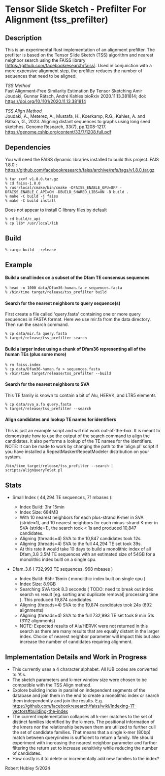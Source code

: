 
# Tensor Slide Sketch - Prefilter For Alignment (tss_prefilter)

## Description

This is an experimental Rust implementation of an alignment prefilter. 
The prefilter is based on the Tensor Slide Sketch (TSS) algorithm 
and nearest neighbor search using the FAISS library 
[https://github.com/facebookresearch/faiss]. Used in conjunction with 
a more expensive alignment step, the prefilter reduces the number 
of sequences that need to be aligned. 

*TSS Method*  
Fast Alignment-Free Similarity Estimation By Tensor Sketching
Amir Joudaki, Gunnar Rätsch, André Kahles
bioRxiv 2020.11.13.381814; doi: https://doi.org/10.1101/2020.11.13.381814

*TSS Align Method*  
Joudaki, A., Meterez, A., Mustafa, H., Koerkamp, R.G., Kahles, A. and Rätsch, G., 2023. 
Aligning distant sequences to graphs using long seed sketches. Genome Research, 33(7), pp.1208-1217.
https://genome.cshlp.org/content/33/7/1208.full.pdf


## Dependencies
You will need the FAISS dynamic libraries installed to build this project.
FAIS 1.8.0  : https://github.com/facebookresearch/faiss/archive/refs/tags/v1.8.0.tar.gz

```
% tar zxvf v1.8.0.tar.gz
% cd faiss-1.8.0
% /usr/local/cmake/bin/cmake -DFAISS_ENABLE_GPU=OFF -DFAISS_ENABLE_C_API=ON -DBUILD_SHARED_LIBS=ON -B build .
% make -C build -j faiss
% make -C build install
```

Does not appear to install C library files by default
```
% cd build/c_api
% cp lib* /usr/local/lib
```

## Build

```
% cargo build --release
```

## Example

#### Build a small index on a subset of the Dfam TE consensus sequences

```
% head -n 1000 data/Dfam36-human.fa > sequences.fasta
% /bin/time target/release/tss_prefilter build
```

#### Search for the nearest neighbors to query sequence(s)

First create a file called 'query.fasta' containing one or more query sequences in FASTA format.
Here we use mir.fa from the data directory.
Then run the search command.

```
% cp data/mir.fa query.fasta
% target/release/tss_prefilter search
```

#### Build a larger index using a chunk of Dfam36 representing all of the human TEs (plus some more)

```
% rm faiss.index
% cp data/Dfam36-human.fa > sequences.fasta
% /bin/time target/release/tss_prefilter --build
```

#### Search for the nearest neighbors to SVA
This TE family is known to contain a bit of Alu, HERVK, and LTR5 elements

```
% cp data/sva_a.fa query.fasta
% target/release/tss_prefilter --search  
```

#### Align candidates and lookup TE names for identifiers
This is just an example script and will not work out-of-the-box.  It is meant to
demonstrate how to use the output of the search command to align the candidates.
It also performs a lookup of the TE names for the identifiers.  NOTE: It can be
made to work by changing the path to the 'align.pl' script if you have
installed a RepeatMasker/RepeatModeler distribution on your system.

```
/bin/time target/release/tss_prefilter --search | scripts/alignQueryToSet.pl
```

## Stats

 * Small Index ( 44,294 TE sequences, 71 mbases ):
    * Index Build: 3hr 15min
    * Index Size: 684MB
    * With 10 nearest neighbors for each plus-strand K-mer in SVA (stride=1), and 
      10 nearest neighbors for each minus-strand K-mer in SVA (stride=1), the search
      took < 1s and produced 10,847 candidates.
    * Aligning (threads=4) SVA to the 10,847 candidates took 12s.
    * Aligning (threads=4) SVA to the full 44,294 TE set took 39s.
    * At this rate it would take 10 days to build a monolithic index of all Dfam_3.8 3.5M TE sequences with
      an estimated size of 54GB for a monolithic index buitl on a single cpu.

 * Dfam_3.6 ( 732,993 TE sequences, 968 mbases )
    * Index Build: 65hr 15min ( monolithic index built on single cpu )
    * Index Size: 8.9GB
    * Searching SVA took 8.3 seconds ( TODO: need to break out index search vs result [eg. sorting and duplicate removal] processing time ).  This produced 19,874 candidates.
    * Aligning (threads=4) SVA to the 19,874 candidates took 24s (692 alignments)
    * Aligning (threads=4) SVA to the full 732,993 TE set took 9 min 51s (3112 alignments)
    * NOTE: Expected results of Alu/HERVK were not returned in this search as there are many results that are equally distant in the larger index. Choice of nearest neighbor parameter will impact this but also increase the number of candidates requiring alignment.  

    

## Implementation Details and Work in Progress

 * This currently uses a 4 character alphabet.  All IUB codes are converted to 'A's.
 * The sketch parameters and k-mer window size were chosen to be compatible with the
   TSS Align method. 
 * Explore building index in parallel on independent segments of the database and join
   them in the end to create a monolithic index *or* search them independently and join
   the results. E.g. https://github.com/facebookresearch/faiss/wiki/Indexing-1T-vectors#building-the-index
 * The current implementation collapses all k-mer matches to the set of distinct families identified by the
   k-mers.  The positional information of the kmers nor the relationship between them are utilized to further
   cull the set of candidate families.  That means that a single k-mer (80bp) match between query/index is
   sufficient to return a family.  We should experiment with increasing the nearest neighbor parameter and 
   further filtering the return set to increase sensitivity while reducing the number of candidates.
 * How costly is it to delete or incrementally add new families to the index?







   

Robert Hubley 5/2024

